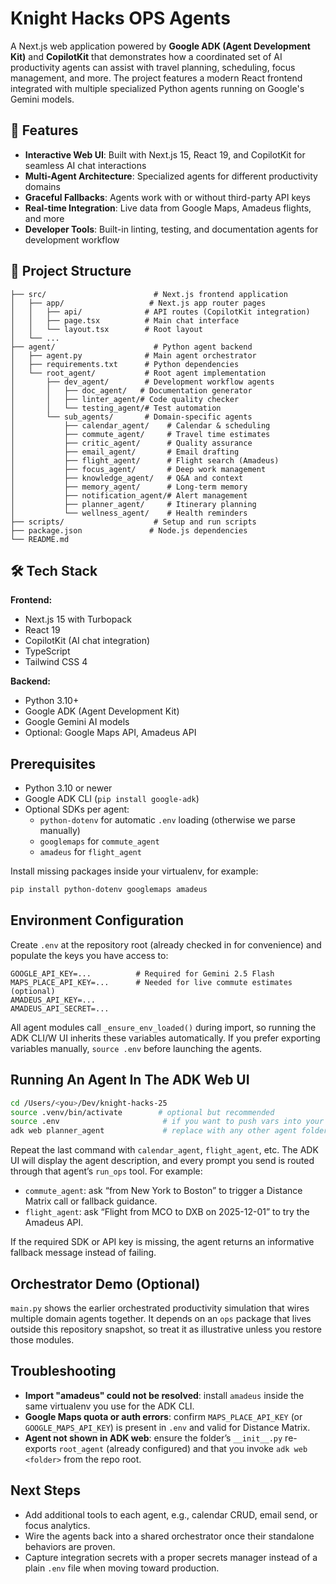# Knight Hacks OPS Agents

A Next.js web application powered by **Google ADK (Agent Development Kit)** and **CopilotKit** that demonstrates how a coordinated set of AI productivity agents can assist with travel planning, scheduling, focus management, and more. The project features a modern React frontend integrated with multiple specialized Python agents running on Google's Gemini models.

## 🚀 Features

- **Interactive Web UI**: Built with Next.js 15, React 19, and CopilotKit for seamless AI chat interactions
- **Multi-Agent Architecture**: Specialized agents for different productivity domains
- **Graceful Fallbacks**: Agents work with or without third-party API keys
- **Real-time Integration**: Live data from Google Maps, Amadeus flights, and more
- **Developer Tools**: Built-in linting, testing, and documentation agents for development workflow

## 📁 Project Structure

```
├── src/                        # Next.js frontend application
│   ├── app/                   # Next.js app router pages
│   │   ├── api/              # API routes (CopilotKit integration)
│   │   ├── page.tsx          # Main chat interface
│   │   └── layout.tsx        # Root layout
│   └── ...
├── agent/                      # Python agent backend
│   ├── agent.py              # Main agent orchestrator
│   ├── requirements.txt      # Python dependencies
│   └── root_agent/           # Root agent implementation
│       ├── dev_agent/        # Development workflow agents
│       │   ├── doc_agent/   # Documentation generator
│       │   ├── linter_agent/# Code quality checker
│       │   └── testing_agent/# Test automation
│       └── sub_agents/       # Domain-specific agents
│           ├── calendar_agent/    # Calendar & scheduling
│           ├── commute_agent/     # Travel time estimates
│           ├── critic_agent/      # Quality assurance
│           ├── email_agent/       # Email drafting
│           ├── flight_agent/      # Flight search (Amadeus)
│           ├── focus_agent/       # Deep work management
│           ├── knowledge_agent/   # Q&A and context
│           ├── memory_agent/      # Long-term memory
│           ├── notification_agent/# Alert management
│           ├── planner_agent/     # Itinerary planning
│           └── wellness_agent/    # Health reminders
├── scripts/                    # Setup and run scripts
├── package.json               # Node.js dependencies
└── README.md
```

## 🛠️ Tech Stack

**Frontend:**
- Next.js 15 with Turbopack
- React 19
- CopilotKit (AI chat integration)
- TypeScript
- Tailwind CSS 4

**Backend:**
- Python 3.10+
- Google ADK (Agent Development Kit)
- Google Gemini AI models
- Optional: Google Maps API, Amadeus API

## Prerequisites

- Python 3.10 or newer
- Google ADK CLI (`pip install google-adk`)
- Optional SDKs per agent:
  - `python-dotenv` for automatic `.env` loading (otherwise we parse manually)
  - `googlemaps` for `commute_agent`
  - `amadeus` for `flight_agent`

Install missing packages inside your virtualenv, for example:

```bash
pip install python-dotenv googlemaps amadeus
```

## Environment Configuration

Create `.env` at the repository root (already checked in for convenience) and populate the keys you have access to:

```
GOOGLE_API_KEY=...          # Required for Gemini 2.5 Flash
MAPS_PLACE_API_KEY=...      # Needed for live commute estimates (optional)
AMADEUS_API_KEY=...
AMADEUS_API_SECRET=...
```

All agent modules call `_ensure_env_loaded()` during import, so running the ADK CLI/W UI inherits these variables automatically. If you prefer exporting variables manually, `source .env` before launching the agents.

## Running An Agent In The ADK Web UI

```bash
cd /Users/<you>/Dev/knight-hacks-25
source .venv/bin/activate        # optional but recommended
source .env                       # if you want to push vars into your shell
adk web planner_agent             # replace with any other agent folder name
```

Repeat the last command with `calendar_agent`, `flight_agent`, etc. The ADK UI will display the agent description, and every prompt you send is routed through that agent’s `run_ops` tool. For example:

- `commute_agent`: ask “from New York to Boston” to trigger a Distance Matrix call or fallback guidance.
- `flight_agent`: ask “Flight from MCO to DXB on 2025-12-01” to try the Amadeus API.

If the required SDK or API key is missing, the agent returns an informative fallback message instead of failing.

## Orchestrator Demo (Optional)

`main.py` shows the earlier orchestrated productivity simulation that wires multiple domain agents together. It depends on an `ops` package that lives outside this repository snapshot, so treat it as illustrative unless you restore those modules.

## Troubleshooting

- **Import "amadeus" could not be resolved**: install `amadeus` inside the same virtualenv you use for the ADK CLI.
- **Google Maps quota or auth errors**: confirm `MAPS_PLACE_API_KEY` (or `GOOGLE_MAPS_API_KEY`) is present in `.env` and valid for Distance Matrix.
- **Agent not shown in ADK web**: ensure the folder’s `__init__.py` re-exports `root_agent` (already configured) and that you invoke `adk web <folder>` from the repo root.

## Next Steps

- Add additional tools to each agent, e.g., calendar CRUD, email send, or focus analytics.
- Wire the agents back into a shared orchestrator once their standalone behaviors are proven.
- Capture integration secrets with a proper secrets manager instead of a plain `.env` file when moving toward production.
